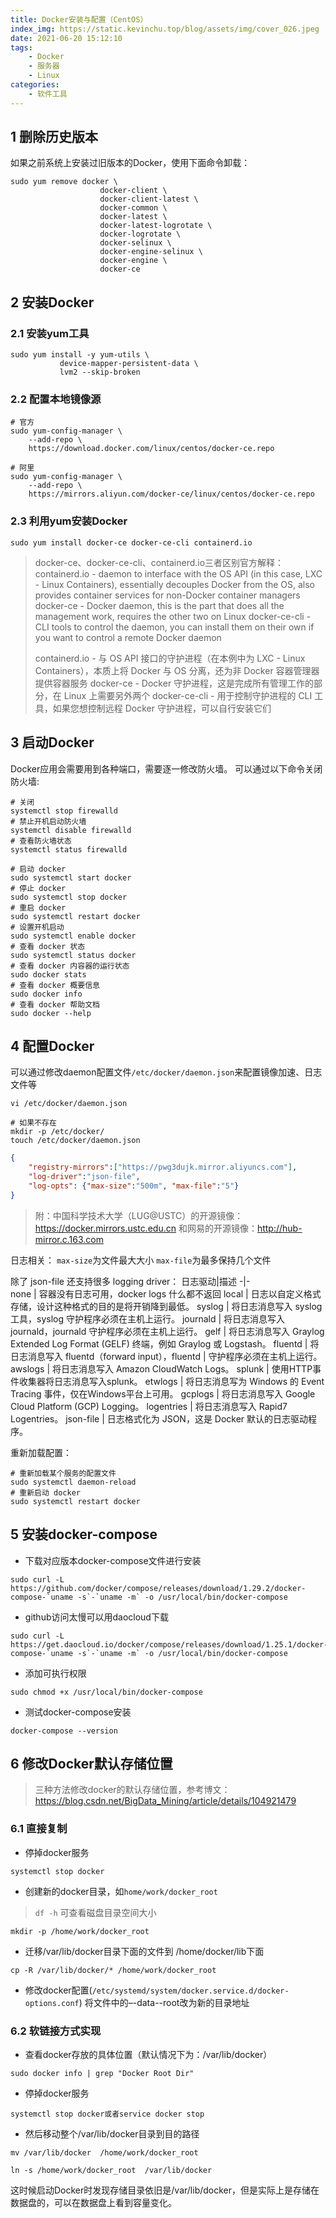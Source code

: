 ```yaml
---
title: Docker安装与配置（CentOS）
index_img: https://static.kevinchu.top/blog/assets/img/cover_026.jpeg
date: 2021-06-20 15:12:10
tags:
    - Docker
    - 服务器
    - Linux
categories:
    - 软件工具
---
```

## 1 删除历史版本
如果之前系统上安装过旧版本的Docker，使用下面命令卸载：
```SHELL
sudo yum remove docker \
                    docker-client \
                    docker-client-latest \
                    docker-common \
                    docker-latest \
                    docker-latest-logrotate \
                    docker-logrotate \
                    docker-selinux \
                    docker-engine-selinux \
                    docker-engine \
                    docker-ce
```


## 2 安装Docker

### 2.1 安装yum工具
```SHELL
sudo yum install -y yum-utils \
           device-mapper-persistent-data \
           lvm2 --skip-broken
```


### 2.2 配置本地镜像源
```SHELL
# 官方
sudo yum-config-manager \
    --add-repo \
    https://download.docker.com/linux/centos/docker-ce.repo

# 阿里
sudo yum-config-manager \
    --add-repo \
    https://mirrors.aliyun.com/docker-ce/linux/centos/docker-ce.repo
```

### 2.3 利用yum安装Docker
```SHELL
sudo yum install docker-ce docker-ce-cli containerd.io
```
>docker-ce、docker-ce-cli、containerd.io三者区别官方解释：
>containerd.io - daemon to interface with the OS API (in this case, LXC - Linux Containers), essentially decouples Docker from the OS, also provides container services for non-Docker container managers
docker-ce - Docker daemon, this is the part that does all the management work, requires the other two on Linux
docker-ce-cli - CLI tools to control the daemon, you can install them on their own if you want to control a remote Docker daemon
>
>containerd.io - 与 OS API 接口的守护进程（在本例中为 LXC - Linux Containers），本质上将 Docker 与 OS 分离，还为非 Docker 容器管理器提供容器服务
docker-ce - Docker 守护进程，这是完成所有管理工作的部分，在 Linux 上需要另外两个
docker-ce-cli - 用于控制守护进程的 CLI 工具，如果您想控制远程 Docker 守护进程，可以自行安装它们


## 3 启动Docker

Docker应用会需要用到各种端口，需要逐一修改防火墙。
可以通过以下命令关闭防火墙:
```SHELL
# 关闭
systemctl stop firewalld
# 禁止开机启动防火墙
systemctl disable firewalld
# 查看防火墙状态
systemctl status firewalld
```

```SHELL
# 启动 docker
sudo systemctl start docker
# 停止 docker
sudo systemctl stop docker
# 重启 docker
sudo systemctl restart docker
# 设置开机启动
sudo systemctl enable docker
# 查看 docker 状态
sudo systemctl status docker
# 查看 docker 内容器的运行状态
sudo docker stats
# 查看 docker 概要信息
sudo docker info
# 查看 docker 帮助文档
sudo docker --help
```


## 4 配置Docker
可以通过修改daemon配置文件```/etc/docker/daemon.json```来配置镜像加速、日志文件等
```
vi /etc/docker/daemon.json

# 如果不存在 
mkdir -p /etc/docker/ 
touch /etc/docker/daemon.json
```

```JSON
{
    "registry-mirrors":["https://pwg3dujk.mirror.aliyuncs.com"],
    "log-driver":"json-file",
    "log-opts": {"max-size":"500m", "max-file":"5"}
}
```
>附：中国科学技术大学（LUG@USTC）的开源镜像：https://docker.mirrors.ustc.edu.cn 和网易的开源镜像：http://hub-mirror.c.163.com

日志相关：
```max-size```为文件最大大小
```max-file```为最多保持几个文件

除了 json-file 还支持很多 logging driver：
日志驱动|描述
-|-  
none | 容器没有日志可用，docker logs 什么都不返回
local | 日志以自定义格式存储，设计这种格式的目的是将开销降到最低。
syslog | 将日志消息写入 syslog 工具，syslog 守护程序必须在主机上运行。
journald | 将日志消息写入 journald，journald 守护程序必须在主机上运行。
gelf | 将日志消息写入 Graylog Extended Log Format (GELF) 终端，例如 Graylog 或 Logstash。
fluentd	| 将日志消息写入 fluentd（forward input），fluentd | 守护程序必须在主机上运行。
awslogs	| 将日志消息写入 Amazon CloudWatch Logs。
splunk	| 使用HTTP事件收集器将日志消息写入splunk。
etwlogs	| 将日志消息写为 Windows 的 Event Tracing 事件，仅在Windows平台上可用。
gcplogs	| 将日志消息写入 Google Cloud Platform (GCP) Logging。
logentries | 将日志消息写入 Rapid7 Logentries。
json-file | 日志格式化为 JSON，这是 Docker 默认的日志驱动程序。

重新加载配置：
```SHELL
# 重新加载某个服务的配置文件
sudo systemctl daemon-reload
# 重新启动 docker
sudo systemctl restart docker
```

## 5 安装docker-compose
- 下载对应版本docker-compose文件进行安装
```SHELL
sudo curl -L https://github.com/docker/compose/releases/download/1.29.2/docker-compose-`uname -s`-`uname -m` -o /usr/local/bin/docker-compose
```
- github访问太慢可以用daocloud下载
```SHELL
sudo curl -L https://get.daocloud.io/docker/compose/releases/download/1.25.1/docker-compose-`uname -s`-`uname -m` -o /usr/local/bin/docker-compose
```

- 添加可执行权限
```SHELL
sudo chmod +x /usr/local/bin/docker-compose
```

- 测试docker-compose安装
```SHELL
docker-compose --version
```

## 6 修改Docker默认存储位置
>三种方法修改docker的默认存储位置，参考博文：https://blog.csdn.net/BigData_Mining/article/details/104921479

### 6.1 直接复制
- 停掉docker服务
```SHELL
systemctl stop docker
```

- 创建新的docker目录，如```home/work/docker_root```
> ```df -h``` 可查看磁盘目录空间大小
```SHELL
mkdir -p /home/work/docker_root
```
- 迁移/var/lib/docker目录下面的文件到 /home/docker/lib下面
```SHELL
cp -R /var/lib/docker/* /home/work/docker_root
```
- 修改docker配置(```/etc/systemd/system/docker.service.d/docker-options.conf```)
将文件中的–-data--root改为新的目录地址



### 6.2 软链接方式实现

- 查看docker存放的具体位置（默认情况下为：/var/lib/docker）
```SHELL
sudo docker info | grep "Docker Root Dir"
```

- 停掉docker服务
```SHELL
systemctl stop docker或者service docker stop
```

- 然后移动整个/var/lib/docker目录到目的路径
```SHELL
mv /var/lib/docker  /home/work/docker_root

ln -s /home/work/docker_root  /var/lib/docker
```
这时候启动Docker时发现存储目录依旧是/var/lib/docker，但是实际上是存储在数据盘的，可以在数据盘上看到容量变化。
